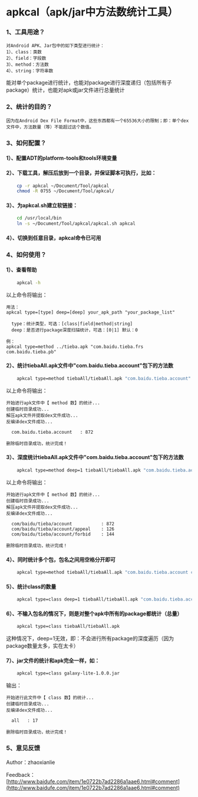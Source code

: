 apkcal（apk/jar中方法数统计工具）
===================================

### 1、工具用途？
	对Android APK、Jar包中的如下类型进行统计：
	1）、class：类数
	2）、field：字段数
	3）、method：方法数
	4）、string：字符串数

能对单个package进行统计，也能对package进行深度递归（包括所有子package）统计，也能对apk或jar文件进行总量统计	

### 2、统计的目的？
	因为在Android Dex File Format中，这些东西都有一个65536大小的限制；即：单个dex文件中，方法数量（等）不能超过这个数值。


### 3、如何配置？	
#### 1）、配置ADT的platform-tools和tools环境变量

#### 2）、下载工具，解压后放到一个目录，并保证脚本可执行，比如：
```bash
	cp -r apkcal ~/Document/Tool/apkcal
	chmod -R 0755 ~/Document/Tool/apkcal/
```	

#### 3）、为apkcal.sh建立软链接：
```bash
	cd /usr/local/bin
	ln -s ~/Document/Tool/apkcal/apkcal.sh apkcal
```	

#### 4）、切换到任意目录，apkcal命令已可用	


### 4、如何使用？
#### 1）、查看帮助
```bash
	apkcal -h
```
以上命令将输出：

	用法：
	apkcal type=[type] deep=[deep] your_apk_path "your_package_list"

	  type：统计类型，可选：[class|field|method|string]
	  deep：是否进行package深度扫描统计，可选：[0|1] 默认：0

	例：
	apkcal type=method ../tieba.apk "com.baidu.tieba.frs com.baidu.tieba.pb"

#### 2）、统计tiebaAll.apk文件中"com.baidu.tieba.account"包下的方法数
```bash
	apkcal type=method tiebaAll/tiebaAll.apk "com.baidu.tieba.account"
```
以上命令将输出：

	开始进行apk文件中【 method 数】的统计...
	创建临时目录成功...
	解压apk文件并提取dex文件成功...
	反编译dex文件成功...

	  com.baidu.tieba.account 	: 872

	删除临时目录成功，统计完成！

#### 3）、深度统计tiebaAll.apk文件中"com.baidu.tieba.account"包下的方法数
```bash
	apkcal type=method deep=1 tiebaAll/tiebaAll.apk "com.baidu.tieba.account"
```
以上命令将输出：

	开始进行apk文件中【 method 数】的统计...
	创建临时目录成功...
	解压apk文件并提取dex文件成功...
	反编译dex文件成功...

	  com/baidu/tieba/account 			: 872
	  com/baidu/tieba/account/appeal 	: 126
	  com/baidu/tieba/account/forbid 	: 144

	删除临时目录成功，统计完成！

#### 4）、同时统计多个包，包名之间用空格分开即可
```bash
	apkcal type=method tiebaAll/tiebaAll.apk "com.baidu.tieba.account com.baidu.tieba.frs com.baidu.tieba.pb"
```

#### 5）、统计class的数量
```bash
	apkcal type=class deep=1 tiebaAll/tiebaAll.apk "com.baidu.tieba.account"
```

#### 6）、不输入包名的情况下，则是对整个apk中所有的package都统计（总量）
```bash
	apkcal type=class tiebaAll/tiebaAll.apk
```
这种情况下，deep=1无效，即：不会进行所有package的深度遍历（因为package数量太多，实在太卡）

#### 7）、jar文件的统计和apk完全一样，如：
```bash
	apkcal type=class galaxy-lite-1.0.0.jar
```
输出：

	开始进行此文件中【 class 数】的统计...
	创建临时目录成功...
	反编译dex文件成功...

	  all 	: 17

	删除临时目录成功，统计完成！

### 5、意见反馈
Author：zhaoxianlie

Feedback：[http://www.baidufe.com/item/1e0722b7ad2286a1aae6.html#comment](http://www.baidufe.com/item/1e0722b7ad2286a1aae6.html#comment)

